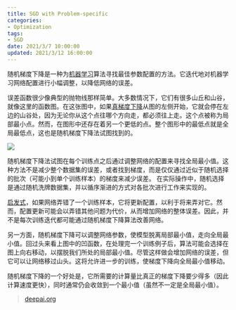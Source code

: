```yaml
---
title: SGD with Problem-specific
categories:
- Optimization
tags:
- SGD
date: 2021/3/7 10:00:00
updated: 2021/3/12 16:00:00
---
```


随机梯度下降是一种为[机器学习](https://deepai.org/machine-learning-glossary-and-terms/machine-learning)算法寻找最佳参数配置的方法。它迭代地对机器学习网络配置进行小幅调整，以降低网络的误差。 

误差函数很少像典型的抛物线那样简单。大多数情况下，它们有很多山丘和山谷，就像这里的函数图。在这张图中，如果[真梯度下降](https://deepai.org/machine-learning-glossary-and-terms/true-gradient-descent)从图的左侧开始，它就会停在左边的山谷处，因为无论你从这个点往哪个方向走，都必须往上走。这个点被称为局部最小点。然而，在图形中还存在着另一个更低的点。整个图形中的最低点就是全局最低点，这也是随机梯度下降法试图找到的。 

![](https://gitee.com/gaoyi-ai/image-bed/raw/master/images/stochastic-gradient-descent-2840469.jpg)  

随机梯度下降法试图在每个训练点之后通过调整网络的配置来寻找全局最小值。这种方法不是减少整个数据集的误差，或者找到梯度，而是仅仅通过近似于随机选择的批次（可能小到单个训练样本）的梯度来减少误差。  在实际操作中，随机选择是通过随机洗牌数据集，并以循序渐进的方式对各批次进行工作来实现的。

[启发式](https://deepai.org/machine-learning-glossary-and-terms/heuristics)，如果网络弄错了一个训练样本，它将更新配置，以利于将来弄对它。然而，配置更新可能会以弄错其他问题为代价，从而增加网络的整体误差。因此，并不是每次训练迭代都可能通过随机梯度下降算法改善网络。

另一方面，随机梯度下降可以调整网络参数，使模型脱离局部最小值，走向全局最小值。回过头来看上图中的凹函数，在处理完一个训练例子后，算法可能会选择在图上向右移动，以摆脱我们所处的局部最小值。尽管这样做会增加网络的误差，但它可以让网络移过山头。这将允许进一步的训练，使梯度下降向全局最小值移动。 

随机梯度下降的一个好处是，它所需要的计算量比真正的梯度下降要少得多（因此计算速度更快），同时通常仍会收敛到一个最小值（虽然不一定是全局最小值）。

> [deepai.org](https://deepai.org/machine-learning-glossary-and-terms/stochastic-gradient-descent)

